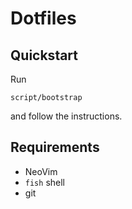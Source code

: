 # Dotfiles

## Quickstart

Run

```
script/bootstrap
```

and follow the instructions.

## Requirements

+ NeoVim
+ `fish` shell
+ git
